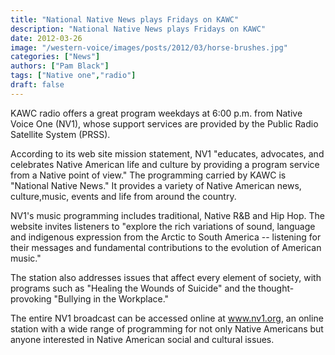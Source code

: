```yaml
---
title: "National Native News plays Fridays on KAWC"
description: "National Native News plays Fridays on KAWC"
date: 2012-03-26
image: "/western-voice/images/posts/2012/03/horse-brushes.jpg"
categories: ["News"]
authors: ["Pam Black"]
tags: ["Native one","radio"]
draft: false
---
```

KAWC radio offers a great program weekdays at 6:00 p.m. from Native Voice One (NV1), whose support services are provided by the Public Radio Satellite System (PRSS).

According to its web site mission statement, NV1 "educates, advocates, and celebrates Native American life and culture by providing a program service from a Native point of view." The programming carried by KAWC is "National Native News." It provides a variety of Native American news, culture,music, events and life from around the country.

NV1's music programming includes traditional, Native R&B and Hip Hop. The website invites listeners to "explore the rich variations of sound, language and indigenous expression from the Arctic to South America -- listening for their messages and fundamental contributions to the evolution of American music."

The station also addresses issues that affect every element of society, with programs such as "Healing the Wounds of Suicide" and the thought-provoking "Bullying in the Workplace."

The entire NV1 broadcast can be accessed online at www.nv1.org, an online station with a wide range of programming for not only Native Americans but anyone interested in Native American social and cultural issues.